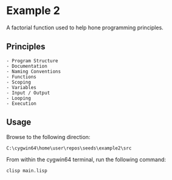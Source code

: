 # Example 2 

A factorial function used to help hone programming principles. 

## Principles

    - Program Structure 
    - Documentation
    - Naming Conventions
    - Functions 
    - Scoping
    - Variables
    - Input / Output 
    - Looping
    - Execution

## Usage

Browse to the following direction: 

```
C:\cygwin64\home\user\repos\seeds\example2\src
```

From within the cygwin64 terminal, run the following command: 

```
clisp main.lisp
```